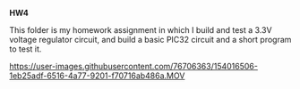 **HW4**

This folder is my homework assignment in which I build and test a 3.3V voltage regulator circuit, and build a basic PIC32 circuit and a short program to test it.

https://user-images.githubusercontent.com/76706363/154016506-1eb25adf-6516-4a77-9201-f70716ab486a.MOV

